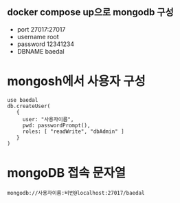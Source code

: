 
## docker compose up으로 mongodb 구성
- port 27017:27017
- username root
- password 12341234
- DBNAME baedal


# mongosh에서 사용자 구성
```
use baedal
db.createUser(
   {
     user: "사용자이름",
     pwd: passwordPrompt(),
     roles: [ "readWrite", "dbAdmin" ]
   }
)
```


# mongoDB 접속 문자열
```
mongodb://사용자이름:비번@localhost:27017/baedal
```
